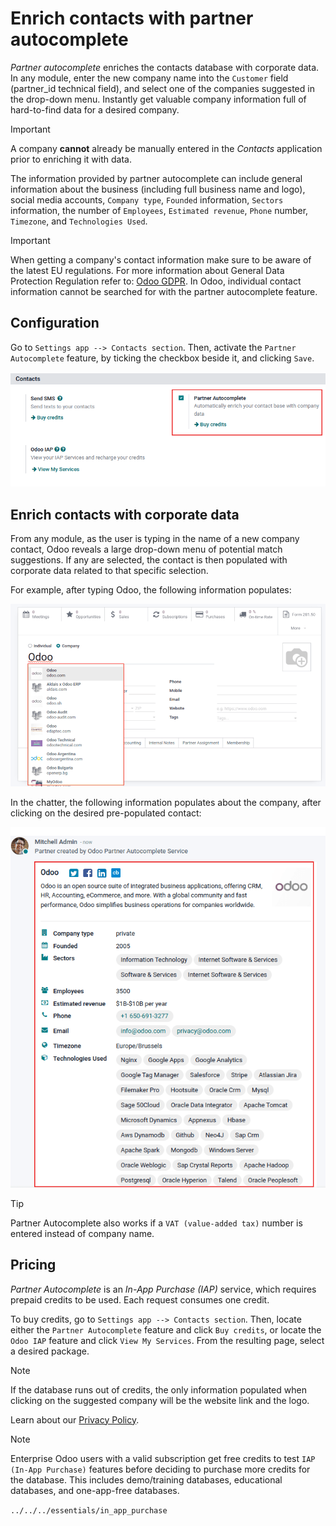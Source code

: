 # Enrich contacts with partner autocomplete

*Partner autocomplete* enriches the contacts database with corporate
data. In any module, enter the new company name into the `Customer`
field (<span class="title-ref">partner_id</span> technical field), and
select one of the companies suggested in the drop-down menu. Instantly
get valuable company information full of hard-to-find data for a desired
company.

> [!IMPORTANT]
> A company **cannot** already be manually entered in the *Contacts*
> application prior to enriching it with data.

The information provided by partner autocomplete can include general
information about the business (including full business name and logo),
social media accounts, `Company type`, `Founded` information, `Sectors`
information, the number of `Employees`, `Estimated revenue`, `Phone`
number, `Timezone`, and `Technologies Used`.

> [!IMPORTANT]
> When getting a company's contact information make sure to be aware of
> the latest EU regulations. For more information about General Data
> Protection Regulation refer to: [Odoo GDPR](http://odoo.com/gdpr). In
> Odoo, individual contact information cannot be searched for with the
> partner autocomplete feature.

## Configuration

Go to `Settings app --> Contacts section`. Then, activate the `Partner
Autocomplete` feature, by ticking the checkbox beside it, and clicking
`Save`.

<img src="partner_autocomplete/settings-partner-autocomplete.png"
class="align-center"
alt="View of settings page and the activations of the feature in Odoo." />

## Enrich contacts with corporate data

From any module, as the user is typing in the name of a new company
contact, Odoo reveals a large drop-down menu of potential match
suggestions. If any are selected, the contact is then populated with
corporate data related to that specific selection.

For example, after typing <span class="title-ref">Odoo</span>, the
following information populates:

<img src="partner_autocomplete/odoo-autocomplete.png"
class="align-center" alt="Creating a new contact in Odoo" />

In the chatter, the following information populates about the company,
after clicking on the desired pre-populated contact:

<img src="partner_autocomplete/odoo-info-autocomplete.png"
class="align-center"
alt="View of the information being shown about odoo with the autocomplete option in Odoo" />

> [!TIP]
> Partner Autocomplete also works if a `VAT (value-added tax)` number is
> entered instead of company name.

## Pricing

*Partner Autocomplete* is an *In-App Purchase (IAP)* service, which
requires prepaid credits to be used. Each request consumes one credit.

To buy credits, go to `Settings app --> Contacts section`. Then, locate
either the `Partner Autocomplete` feature and click `Buy credits`, or
locate the `Odoo IAP` feature and click `View My Services`. From the
resulting page, select a desired package.

> [!NOTE]
> If the database runs out of credits, the only information populated
> when clicking on the suggested company will be the website link and
> the logo.
>
> Learn about our [Privacy Policy](https://iap.odoo.com/privacy).

> [!NOTE]
> Enterprise Odoo users with a valid subscription get free credits to
> test `IAP (In-App
> Purchase)` features before deciding to purchase more credits for the
> database. This includes demo/training databases, educational
> databases, and one-app-free databases.

<div class="seealso">

`../../../essentials/in_app_purchase`

</div>
